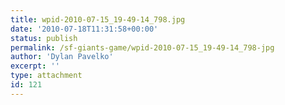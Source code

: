 ```yaml
---
title: wpid-2010-07-15_19-49-14_798.jpg
date: '2010-07-18T11:31:58+00:00'
status: publish
permalink: /sf-giants-game/wpid-2010-07-15_19-49-14_798-jpg
author: 'Dylan Pavelko'
excerpt: ''
type: attachment
id: 121
---
```

<!DOCTYPE html PUBLIC "-//W3C//DTD HTML 4.0 Transitional//EN" "http://www.w3.org/TR/REC-html40/loose.dtd">
<?xml encoding="UTF-8">
